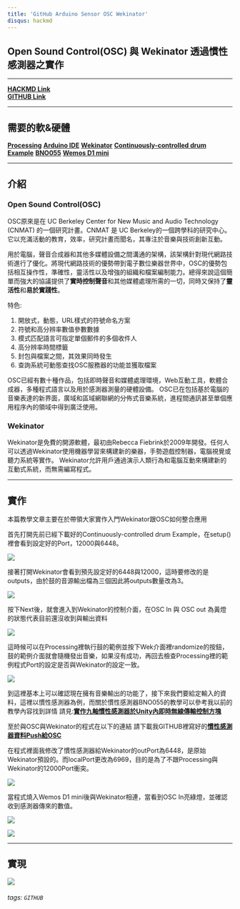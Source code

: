 ```yaml
---
title: 'GitHub Arduino Sensor OSC Wekinator'
disqus: hackmd
---
```


## Open Sound Control(OSC) 與 Wekinator 透過慣性感測器之實作
---

[**HACKMD Link**](https://hackmd.io/@J-T-LEE/B1ZfVWSpU)    
[**GITHUB Link**](https://github.com/bmpsst511/Arduino_Unity_VR-OSC-Wekinaor/blob/master/IMU_OSC_Wekinator.cpp) 

---
需要的軟&硬體
---
[**Processing**](https://processing.org/)
[**Arduino IDE**](https://www.arduino.cc/)
[**Wekinator**](http://www.wekinator.org/)
[**Continuously-controlled drum Example**](http://www.wekinator.org/examples/)
[**BNO055**](https://learn.adafruit.com/adafruit-bno055-absolute-orientation-sensor)
[**Wemos D1 mini**](https://opencircuit.shop/Product/WeMos-D1-mini-V3.1-Wifi-Module)

---
介紹
---

### Open Sound Control(OSC)
OSC原來是在 UC Berkeley Center for New Music and Audio Technology (CNMAT) 的一個研究計畫。CNMAT 是 UC Berkeley的一個跨學科的研究中心。它以充滿活動的教育，效率，研究計畫而聞名，其專注於音樂與技術創新互動。

用於電腦，聲音合成器和其他多媒體設備之間溝通的架構，該架構針對現代網路技術進行了優化。將現代網路技術的優勢帶到電子數位樂器世界中，OSC的優勢包括相互操作性，準確性，靈活性以及增強的組織和檔案編制能力。總得來說這個簡單而強大的協議提供了**實時控制聲音**和其他媒體處理所需的一切，同時又保持了**靈活性**和**易於實踐性**。

特色:
1. 開放式，動態，URL樣式的符號命名方案
2. 符號和高分辨率數值參數數據
3. 模式匹配語言可指定單個郵件的多個收件人
4. 高分辨率時間標籤
5. 封包與檔案之間，其效果同時發生
6. 查詢系統可動態查找OSC服務器的功能並獲取檔案

OSC已經有數十種作品，包括即時聲音和媒體處理環境，Web互動工具，軟體合成器，多種程式語言以及用於感測器測量的硬體設備。 OSC已在包括基於電腦的音樂表達的新界面，廣域和區域網聯網的分佈式音樂系統，進程間通訊甚至單個應用程序內的領域中得到廣泛使用。

### Wekinator
Wekinator是免費的開源軟體，最初由Rebecca Fiebrink於2009年開發。任何人可以透過Wekinator使用機器學習來構建新的樂器，手勢遊戲控制器，電腦視覺或聽力系統等實作。
Wekinator允許用戶通過演示人類行為和電腦互動來構建新的互動式系統，而無需編寫程式。

---
實作
---

本篇教學文章主要在於帶領大家實作入門Wekinator跟OSC如何整合應用

首先打開先前已經下載好的Continuously-controlled drum Example，在setup()裡會看到設定好的Port，12000與6448。

![](https://i.imgur.com/L2znbyQ.png)

接著打開Wekinator會看到預先設定好的6448與12000，這時要修改的是outputs，由於鼓的音源輸出檔為三個因此將outputs數量改為3。

![](https://i.imgur.com/rv3Hlbp.png)

按下Next後，就會進入到Wekinator的控制介面，在OSC In 與 OSC out 為黃燈的狀態代表目前還沒收到與輸出資料

![](https://i.imgur.com/7W0mFfL.png)

這時候可以在Processing裡執行鼓的範例並按下Wek介面裡randomize的按鈕，鼓的範例介面就會隨機發出音樂，如果沒有成功，再回去檢查Processing裡的範例程式Port的設定是否與Wekinator的設定一致。

![](https://i.imgur.com/hqtxOYk.png)

到這裡基本上可以確認現在擁有音樂輸出的功能了，接下來我們要給定輸入的資料，這裡以慣性感測器為例，而關於慣性感測器BNO055的教學可以參考我以前的教學內容找到詳情
請見:[**實作九軸慣性感測器於Unity內即時無線傳輸控制方塊**](https://github.com/bmpsst511/Arduino_Wireless_Sensors/tree/master/IMU%20BNO055)

至於與OSC與Wekinator的程式在以下的連結
請下載我GITHUB裡寫好的[**慣性感測器資料Push給OSC**](https://github.com/bmpsst511/Arduino_Unity_VR-OSC-Wekinaor/blob/master/IMU_OSC_Wekinator.cpp)

在程式裡面我修改了慣性感測器給Wekinator的outPort為6448，是原始Wekinator預設的。而localPort更改為6969，目的是為了不跟Processing與Wekinator的12000Port衝突。

![](https://i.imgur.com/XXYN7pS.png)

當程式燒入Wemos D1 mini後與Wekinator相連，當看到OSC In亮綠燈，並確認收到感測器傳來的數值。

![](https://i.imgur.com/KjONx61.png)

![](https://i.imgur.com/BsyMEfy.png)

---
實現
---
![](https://j.gifs.com/XLGj0V.gif)








###### tags: `GITHUB`
